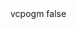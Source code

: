 <?xml version="1.0" encoding="UTF-8"?>
<CustomMetadata xmlns="http://soap.sforce.com/2006/04/metadata">
    <label>vcpogm</label>
    <protected>false</protected>
</CustomMetadata>
